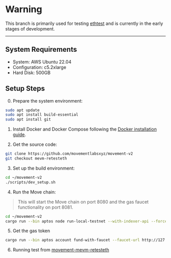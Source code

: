 

# Warning

This branch is primarily used for testing [ethtest](https://github.com/ethereum/tests) and is currently in the early stages of development.

---

## System Requirements
- System: AWS Ubuntu 22.04
- Configuration: c5.2xlarge
- Hard Disk: 500GB

## Setup Steps
0. Prepare the system environment:
```bash
sudo apt update
sudo apt install build-essential
sudo apt install git
```

1. Install Docker and Docker Compose following the [Docker installation guide](https://docs.docker.com/engine/install/ubuntu/).

2. Get the source code:
```bash
git clone https://github.com/movementlabsxyz/movement-v2
git checkout mevm-retesteth
```

3. Set up the build environment:
```bash
cd ~/movement-v2
./scripts/dev_setup.sh
```

4. Run the Move chain:
> This will start the Move chain on port 8080 and the gas faucet functionality on port 8081.
```bash
cd ~/movement-v2
cargo run --bin aptos node run-local-testnet --with-indexer-api --force-restart
```

5. Get the gas token 
```bash
cargo run --bin aptos account fund-with-faucet --faucet-url http://127.0.0.1:8081 --url http://127.0.0.1:8080 --account 0x51db4a29acaa390e45422f031e1f10acb88c2422ac79bac2102c285ed959ebbf --amount 10000000000000

```
6. Running test from 
[movement-mevm-retesteth](https://github.com/movementlabsxyz/movement-mevm-retesteth)